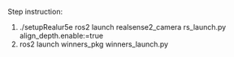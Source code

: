 Step instruction: 

1. ./setupRealur5e 
ros2 launch realsense2_camera rs_launch.py align_depth.enable:=true
2. ros2 launch winners_pkg winners_launch.py
